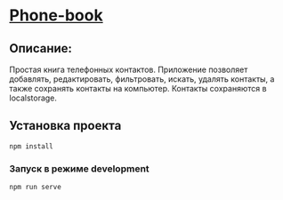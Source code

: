 # [Phone-book](https://github.com/AIMoiseyev/phone-book)

## Описание:
Простая книга телефонных контактов. Приложение позволяет добавлять,
редактировать, фильтровать, искать, удалять контакты, а также сохранять контакты на компьютер.
Контакты сохраняются в localstorage.

## Установка проекта
```
npm install
```

### Запуск в режиме development
```
npm run serve
```
